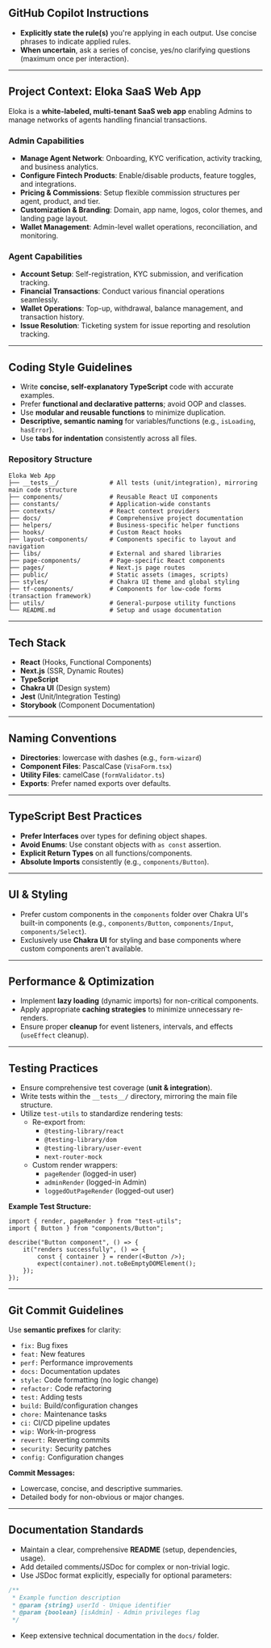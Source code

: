 ## GitHub Copilot Instructions

- **Explicitly state the rule(s)** you're applying in each output. Use concise phrases to indicate applied rules.
- **When uncertain**, ask a series of concise, yes/no clarifying questions (maximum once per interaction).

---

## Project Context: Eloka SaaS Web App

Eloka is a **white-labeled, multi-tenant SaaS web app** enabling Admins to manage networks of agents handling financial transactions.

### Admin Capabilities
- **Manage Agent Network**: Onboarding, KYC verification, activity tracking, and business analytics.
- **Configure Fintech Products**: Enable/disable products, feature toggles, and integrations.
- **Pricing & Commissions**: Setup flexible commission structures per agent, product, and tier.
- **Customization & Branding**: Domain, app name, logos, color themes, and landing page layout.
- **Wallet Management**: Admin-level wallet operations, reconciliation, and monitoring.

### Agent Capabilities
- **Account Setup**: Self-registration, KYC submission, and verification tracking.
- **Financial Transactions**: Conduct various financial operations seamlessly.
- **Wallet Operations**: Top-up, withdrawal, balance management, and transaction history.
- **Issue Resolution**: Ticketing system for issue reporting and resolution tracking.

---

## Coding Style Guidelines

- Write **concise, self-explanatory TypeScript** code with accurate examples.
- Prefer **functional and declarative patterns**; avoid OOP and classes.
- Use **modular and reusable functions** to minimize duplication.
- **Descriptive, semantic naming** for variables/functions (e.g., `isLoading`, `hasError`).
- Use **tabs for indentation** consistently across all files.

### Repository Structure
```
Eloka Web App
├── __tests__/              # All tests (unit/integration), mirroring main code structure
├── components/             # Reusable React UI components
├── constants/              # Application-wide constants
├── contexts/               # React context providers
├── docs/                   # Comprehensive project documentation
├── helpers/                # Business-specific helper functions
├── hooks/                  # Custom React hooks
├── layout-components/      # Components specific to layout and navigation
├── libs/                   # External and shared libraries
├── page-components/        # Page-specific React components
├── pages/                  # Next.js page routes
├── public/                 # Static assets (images, scripts)
├── styles/                 # Chakra UI theme and global styling
├── tf-components/          # Components for low-code forms (transaction framework)
├── utils/                  # General-purpose utility functions
└── README.md               # Setup and usage documentation
```

---

## Tech Stack

- **React** (Hooks, Functional Components)
- **Next.js** (SSR, Dynamic Routes)
- **TypeScript**
- **Chakra UI** (Design system)
- **Jest** (Unit/Integration Testing)
- **Storybook** (Component Documentation)

---

## Naming Conventions

- **Directories**: lowercase with dashes (e.g., `form-wizard`)
- **Component Files**: PascalCase (`VisaForm.tsx`)
- **Utility Files**: camelCase (`formValidator.ts`)
- **Exports**: Prefer named exports over defaults.

---

## TypeScript Best Practices

- **Prefer Interfaces** over types for defining object shapes.
- **Avoid Enums**: Use constant objects with `as const` assertion.
- **Explicit Return Types** on all functions/components.
- **Absolute Imports** consistently (e.g., `components/Button`).

---

## UI & Styling

- Prefer custom components in the `components` folder over Chakra UI's built-in components (e.g., `components/Button`, `components/Input`, `components/Select`).
- Exclusively use **Chakra UI** for styling and base components where custom components aren't available.

---

## Performance & Optimization

- Implement **lazy loading** (dynamic imports) for non-critical components.
- Apply appropriate **caching strategies** to minimize unnecessary re-renders.
- Ensure proper **cleanup** for event listeners, intervals, and effects (`useEffect` cleanup).

---

## Testing Practices

- Ensure comprehensive test coverage (**unit & integration**).
- Write tests within the `__tests__/` directory, mirroring the main file structure.
- Utilize `test-utils` to standardize rendering tests:
  - Re-export from:
    - `@testing-library/react`
    - `@testing-library/dom`
    - `@testing-library/user-event`
    - `next-router-mock`
  - Custom render wrappers:
    - `pageRender` (logged-in user)
    - `adminRender` (logged-in Admin)
    - `loggedOutPageRender` (logged-out user)

**Example Test Structure:**

```tsx
import { render, pageRender } from "test-utils";
import { Button } from "components/Button";

describe("Button component", () => {
	it("renders successfully", () => {
		const { container } = render(<Button />);
		expect(container).not.toBeEmptyDOMElement();
	});
});
```

---

## Git Commit Guidelines

Use **semantic prefixes** for clarity:

- `fix:` Bug fixes
- `feat:` New features
- `perf:` Performance improvements
- `docs:` Documentation updates
- `style:` Code formatting (no logic change)
- `refactor:` Code refactoring
- `test:` Adding tests
- `build:` Build/configuration changes
- `chore:` Maintenance tasks
- `ci:` CI/CD pipeline updates
- `wip:` Work-in-progress
- `revert:` Reverting commits
- `security:` Security patches
- `config:` Configuration changes

**Commit Messages:**
- Lowercase, concise, and descriptive summaries.
- Detailed body for non-obvious or major changes.

---

## Documentation Standards

- Maintain a clear, comprehensive **README** (setup, dependencies, usage).
- Add detailed comments/JSDoc for complex or non-trivial logic.
- Use JSDoc format explicitly, especially for optional parameters:

```typescript
/**
 * Example function description
 * @param {string} userId - Unique identifier
 * @param {boolean} [isAdmin] - Admin privileges flag
 */
```

- Keep extensive technical documentation in the `docs/` folder.
